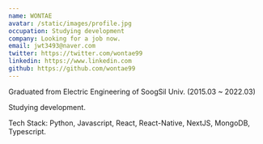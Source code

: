 ```yaml
---
name: WONTAE
avatar: /static/images/profile.jpg
occupation: Studying development
company: Looking for a job now.
email: jwt3493@naver.com
twitter: https://twitter.com/wontae99
linkedin: https://www.linkedin.com
github: https://github.com/wontae99
---
```


Graduated from Electric Engineering of SoogSil Univ. (2015.03 ~ 2022.03)

Studying development.

Tech Stack: Python, Javascript, React, React-Native, NextJS, MongoDB, Typescript.